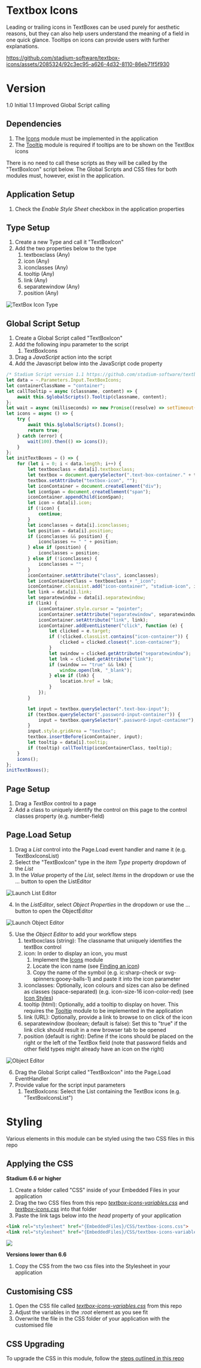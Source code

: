 # Textbox Icons

Leading or trailing icons in TextBoxes can be used purely for aesthetic reasons, but they can also help users understand the meaning of a field in one quick glance. Tooltips on icons can provide users with further explanations. 

https://github.com/stadium-software/textbox-icons/assets/2085324/92c3ec95-a626-4d32-8110-86eb71f5f930

# Version 
1.0 Initial
1.1 Improved Global Script calling

## Dependencies
1. The [Icons](https://github.com/stadium-software/icons) module must be implemented in the application
2. The [Tooltip](https://github.com/stadium-software/tooltips) module is required if tooltips are to be shown on the TextBox icons

There is no need to call these scripts as they will be called by the "TextBoxIcon" script below. The Global Scripts and CSS files for both modules must, however, exist in the application. 

## Application Setup
1. Check the *Enable Style Sheet* checkbox in the application properties

## Type Setup
1. Create a new Type and call it "TextBoxIcon"
2. Add the two properties below to the type
   1. textboxclass (Any)
   2. icon (Any)
   3. iconclasses (Any)
   4. tooltip (Any)
   5. link (Any)
   6. separatewindow (Any)
   7. position (Any)

![TextBox Icon Type](images/TextBoxIconType.png)

## Global Script Setup
1. Create a Global Script called "TextBoxIcon"
2. Add the following inpu parameter to the script
   1. TextBoxIcons
3. Drag a *JavaScript* action into the script
4. Add the Javascript below into the JavaScript code property
```javascript
/* Stadium Script version 1.1 https://github.com/stadium-software/textbox-icons */
let data = ~.Parameters.Input.TextBoxIcons;
let containerClassName = "container";
let callTooltip = async (classname, content) => {
    await this.$globalScripts().Tooltip(classname, content);
};
let wait = async (milliseconds) => new Promise((resolve) => setTimeout(resolve, milliseconds));
let icons = async () => {
    try {
        await this.$globalScripts().Icons();
        return true;
    } catch (error) {
        wait(100).then(() => icons());
    }
};
let initTextBoxes = () => {
    for (let i = 0; i < data.length; i++) {
        let textboxclass = data[i].textboxclass;
        let textbox = document.querySelector(".text-box-container." + textboxclass);
        textbox.setAttribute("textbox-icon", "");
        let iconContainer = document.createElement("div");
        let iconSpan = document.createElement("span");
        iconContainer.appendChild(iconSpan);
        let icon = data[i].icon;
        if (!icon) {
            continue;
        }
        let iconclasses = data[i].iconclasses;
        let position = data[i].position;
        if (iconclasses && position) {
            iconclasses += " " + position;
        } else if (position) {
            iconclasses = position;
        } else if (!iconclasses) { 
            iconclasses = "";
        }
        iconContainer.setAttribute("class", iconclasses);
        let iconContainerClass = textboxclass + "_icon";
        iconContainer.classList.add("icon-container", "stadium-icon", icon, iconContainerClass);
        let link = data[i].link;
        let separatewindow = data[i].separatewindow;
        if (link) {
            iconContainer.style.cursor = "pointer";
            iconContainer.setAttribute("separatewindow", separatewindow);
            iconContainer.setAttribute("link", link);
            iconContainer.addEventListener("click", function (e) {
                let clicked = e.target;
                if (!clicked.classList.contains("icon-container")) {
                    clicked = clicked.closest(".icon-container");
                }
                let swindow = clicked.getAttribute("separatewindow");
                let lnk = clicked.getAttribute("link");
                if (swindow == "true" && lnk) {
                    window.open(lnk, "_blank");
                } else if (lnk) {
                    location.href = lnk;
                }
            });
        }

        let input = textbox.querySelector(".text-box-input");
        if (textbox.querySelector(".password-input-container")) {
            input = textbox.querySelector(".password-input-container");
        }
        input.style.gridArea = "textbox";
        textbox.insertBefore(iconContainer, input);
        let tooltip = data[i].tooltip;
        if (tooltip) callTooltip(iconContainerClass, tooltip);
    }
    icons();
};
initTextBoxes();
```

## Page Setup
1. Drag a *TextBox* control to a page
2. Add a class to uniquely identify the control on this page to the control classes property (e.g. number-field)

## Page.Load Setup
1. Drag a *List* control into the Page.Load event handler and name it (e.g. TextBoxIconsList)
2. Select the "TextBoxIcon" type in the *Item Type* property dropdown of the *List*
3. In the *Value* property of the *List*, select *Items* in the dropdown or use the ... button to open the ListEditor

![Launch List Editor](images/ListEditorLaunch.png)

4. In the *ListEditor*, select *Object Properties* in the dropdown or use the ... button to open the ObjectEditor

![Launch Object Editor](images/ObjectEditorLaunch.png)

5. Use the *Object Editor* to add your workflow steps
   1. textboxclass (string): The classname that uniquely identifies the textBox control
   2. icon: In order to display an icon, you must 
      1. Implement the [Icons](https://github.com/stadium-software/icons) module
      2. Locate the icon name (see [Finding an icon](https://github.com/stadium-software/icons#finding-an-icon))
      3. Copy the name of the symbol (e.g. ic:sharp-check or svg-spinners:gooey-balls-1) and paste it into the icon parameter
   3. iconclasses: Optionally, icon colours and sizes can also be defined as classes (space-separated) (e.g. icon-size-16 icon-color-red) (see [Icon Styles](https://github.com/stadium-software/icons#icon-styles))
   4. tooltip (html): Optionally, add a tooltip to display on hover. This requires the [Tooltip](https://github.com/stadium-software/tooltips) module to be implemented in the application
   5. link (URL): Optionally, provide a link to browse to on click of the icon
   6. separatewindow (boolean; default is false): Set this to "true" if the link click should result in a new browser tab to be opened
   7. position (default is right): Define if the icons should be placed on the right or the left of the TextBox field (note that password fields and other field types might already have an icon on the right)

![Object Editor](images/ObjectEditor.png)

6. Drag the Global Script called "TextBoxIcon" into the Page.Load EventHandler
7. Provide value for the script input parameters
   1. TextBoxIcons: Select the List containing the TextBox icons (e.g. "TextBoxIconsList")

# Styling
Various elements in this module can be styled using the two CSS files in this repo

## Applying the CSS

**Stadium 6.6 or higher**
1. Create a folder called "CSS" inside of your Embedded Files in your application
2. Drag the two CSS files from this repo [*textbox-icons-variables.css*](textbox-icons-variables.css) and [*textbox-icons.css*](textbox-icons.css) into that folder
3. Paste the link tags below into the *head* property of your application
```html
<link rel="stylesheet" href="{EmbeddedFiles}/CSS/textbox-icons.css">
<link rel="stylesheet" href="{EmbeddedFiles}/CSS/textbox-icons-variables.css">
``` 

![](images/ApplicationHeadProp.png)

**Versions lower than 6.6**
1. Copy the CSS from the two css files into the Stylesheet in your application

## Customising CSS
1. Open the CSS file called [*textbox-icons-variables.css*](textbox-icons-variables.css) from this repo
2. Adjust the variables in the *:root* element as you see fit
3. Overwrite the file in the CSS folder of your application with the customised file

## CSS Upgrading
To upgrade the CSS in this module, follow the [steps outlined in this repo](https://github.com/stadium-software/samples-upgrading)
